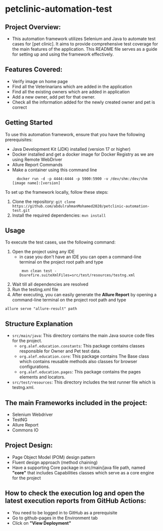 # petclinic-automation-test

 
## Project Overview:
* This automation framework utilizes Selenium and Java to automate test cases for [pet clinic]. It aims to provide comprehensive test coverage for the main features of the application. This README file serves as a guide for setting up and using the framework effectively.

## Features Covered:
* Verify image on home page
* Find all the Veterinarians which are added in the application
* Find all the existing owners which are added in application
* Add a new owner, add pet for that owner.
* Check all the information added for the newly created owner and pet is correct

## Getting Started

To use this automation framework, ensure that you have the following prerequisites:

- Java Development Kit (JDK) installed (version 17 or higher)
- Docker installed and get a docker image for Docker Registry as we are using Remote WebDriver
- Allure Report Commands
- Make a container using this command line
     ```
       docker run -d -p 4444:4444 -p 5900:5900 -v /dev/shm:/dev/shm [image name]:[version]
     ```

To set up the framework locally, follow these steps:

1. Clone the repository: `git clone https://github.com/abdulrahmanMohamed2020/petclinic-automation-test.git`
2. Install the required dependencies: `mvn install`

## Usage
To execute the test cases, use the following command:

1. Open the project using any IDE
   - in case you don't have an IDE you can open a command-line terminal on the project root path and type
     ```
      mvn clean test -Dsurefire.suiteXmlFiles=src/test/resources/testng.xml
     ```
2. Wait till all dependencies are resolved
3. Run the testing.xml file
4. After executing, you can easily generate the **Allure Report** by opening a command-line terminal on the project 
root path and type
```
allure serve "allure-result" path
```

## Structure Explanation

- `src/main/java`: This directory contains the main Java source code files for the project.
  - `org.alef.education.constants`: This package contains classes responsible for Owner and Pet test data.
  - `org.alef.education.core`: This package contains The Base class which contains reusable methods also classes for browser configurations.
  - `org.alef.education.pages`: This package contains the pages elements and locators.
- `src/test/resources`: This directory includes the test runner file which is testng.xml.

## The main Frameworks included in the project:
* Selenium Webdriver
* TestNG
* Allure Report
* Commons IO
## Project Design:
* Page Object Model (POM) design pattern
* Fluent design approach (method chaining)
* Have a supporting Core package in src/main/java file path, named **"core"** that includes Capabilities classes which serve as a core engine for the project
## How to check the execution log and open the latest execution reports from GitHub Actions:
* You need to be logged in to GitHub as a prerequisite
* Go to github-pages in the Environment tab
* Click on **"View Deployment"**

